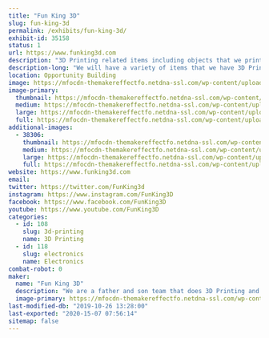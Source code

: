 ```yaml
---
title: "Fun King 3D"
slug: fun-king-3d
permalink: /exhibits/fun-king-3d/
exhibit-id: 35158
status: 1
url: https://www.funking3d.com
description: "3D Printing related items including objects that we printed as well as the printers. We will be displaying the FK-1 for the first time in public!! The FK-1 is a 1200x400x475mm home designed and built 3D Printer! Come see this monster!"
description-long: "We will have a variety of items that we have 3D Printed. We will also have a couple of printers on display. The FK-1 will be the center piece of our display this year and it is the first time it will be seen in public. This project was over 8 months in the making and it is a sight to see. With a build capacity of 1200x400x475mm it has the potential to build some amazing things."
location: Opportunity Building
image: https://mfocdn-themakereffectfo.netdna-ssl.com/wp-content/uploads/2019/09/20181111_111615-1-1024x576.jpg
image-primary:
  thumbnail: https://mfocdn-themakereffectfo.netdna-ssl.com/wp-content/uploads/2019/09/20181111_111615-1-150x150.jpg
  medium: https://mfocdn-themakereffectfo.netdna-ssl.com/wp-content/uploads/2019/09/20181111_111615-1-300x169.jpg
  large: https://mfocdn-themakereffectfo.netdna-ssl.com/wp-content/uploads/2019/09/20181111_111615-1-1024x576.jpg
  full: https://mfocdn-themakereffectfo.netdna-ssl.com/wp-content/uploads/2019/09/20181111_111615-1.jpg
additional-images:
  - 38306:
    thumbnail: https://mfocdn-themakereffectfo.netdna-ssl.com/wp-content/uploads/2019/09/20181111_111609-150x150.jpg
    medium: https://mfocdn-themakereffectfo.netdna-ssl.com/wp-content/uploads/2019/09/20181111_111609-300x169.jpg
    large: https://mfocdn-themakereffectfo.netdna-ssl.com/wp-content/uploads/2019/09/20181111_111609-1024x576.jpg
    full: https://mfocdn-themakereffectfo.netdna-ssl.com/wp-content/uploads/2019/09/20181111_111609.jpg
website: https://www.funking3d.com
email: 
twitter: https://twitter.com/FunKing3d
instagram: https://www.instagram.com/FunKing3D
facebook: https://www.facebook.com/FunKing3D
youtube: https://www.youtube.com/FunKing3D
categories:
  - id: 108
    slug: 3d-printing
    name: 3D Printing
  - id: 118
    slug: electronics
    name: Electronics
combat-robot: 0
maker:
  name: "Fun King 3D"
  description: "We are a father and son team that does 3D Printing and Electronic Projects on YouTube. We love to learn, and teach what we learn."
  image-primary: https://mfocdn-themakereffectfo.netdna-ssl.com/wp-content/uploads/2018/07/20180312_200118-300x169.jpg
last-modified-db: "2019-10-26 13:28:00"
last-exported: "2020-15-07 07:56:14"
sitemap: false
---
```

